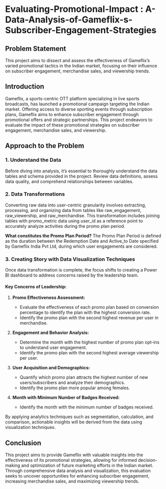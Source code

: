 # Evaluating-Promotional-Impact : A-Data-Analysis-of-Gameflix-s-Subscriber-Engagement-Strategies

## Problem Statement
This project aims to dissect and assess the effectiveness of Gameflix’s varied promotional tactics in the Indian market, focusing on their influence on subscriber engagement, merchandise sales, and viewership trends.

## Introduction
Gameflix, a sports-centric OTT platform specializing in live sports broadcasts, has launched a promotional campaign targeting the Indian market. Offering access to diverse sporting events through subscription plans, Gameflix aims to enhance subscriber engagement through promotional offers and strategic partnerships. This project endeavors to evaluate the impact of these promotional strategies on subscriber engagement, merchandise sales, and viewership.

## Approach to the Problem
### 1. Understand the Data
Before diving into analysis, it’s essential to thoroughly understand the data tables and schema provided in the project. Review data definitions, assess data quality, and comprehend relationships between variables.

### 2. Data Transformations
Converting raw data into user-centric granularity involves extracting, processing, and organizing data from tables like raw_engagement, raw_viewership, and raw_merchandise. This transformation includes joining tables with promo_metric data using user_id as a reference point to accurately analyze activities during the promo plan period.

**What constitutes the Promo Plan Period?**
The Promo Plan Period is defined as the duration between the Redemption Date and Active_to Date specified by Gameflix India Pvt Ltd, during which user engagements are considered.

### 3. Creating Story with Data Visualization Techniques
Once data transformation is complete, the focus shifts to creating a Power BI dashboard to address concerns raised by the leadership team.

#### Key Concerns of Leadership:
1. **Promo Effectiveness Assessment:**
   - Evaluate the effectiveness of each promo plan based on conversion percentage to identify the plan with the highest conversion rate.
   - Identify the promo plan with the second highest revenue per user in merchandise.
   
2. **Engagement and Behavior Analysis:**
   - Determine the month with the highest number of promo plan opt-ins to understand user engagement.
   - Identify the promo plan with the second highest average viewership per user.
   
3. **User Acquisition and Demographics:**
   - Quantify which promo plan attracts the highest number of new users/subscribers and analyze their demographics.
   - Identify the promo plan more popular among females.
   
4. **Month with Minimum Number of Badges Received:**
   - Identify the month with the minimum number of badges received.

By applying analytics techniques such as segmentation, calculation, and comparison, actionable insights will be derived from the data using visualization techniques.

## Conclusion
This project aims to provide Gameflix with valuable insights into the effectiveness of its promotional strategies, allowing for informed decision-making and optimization of future marketing efforts in the Indian market. Through comprehensive data analysis and visualization, this evaluation seeks to uncover opportunities for enhancing subscriber engagement, increasing merchandise sales, and maximizing viewership trends.

